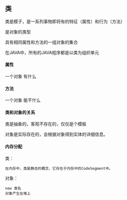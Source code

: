 ## 类

类是模子，是一系列事物即将有的特征（属性）和行为（方法）

是对象的类型

具有相同属性和方法的一组对象的集合

在JAVA中，所有的JAVA程序都是以类为组织单元

#### 属性

一个对象 有什么

#### 方法

一个对象 能干什么

#### 类和对象的关系

类是抽象的，客观不存在的，仅仅是个模板

对象是实际存在的，会根据对象得到实体的详细信息。


#### 内存分配


类：

    在内存中，类是静态的概念，它存在于内存中的CodeSegment中。

对象：

    new 类名
    对象产生在堆上




